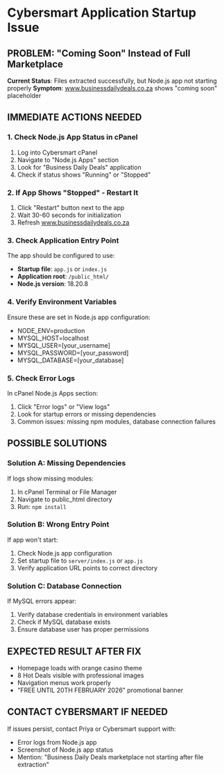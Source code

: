 # Cybersmart Application Startup Issue

## PROBLEM: "Coming Soon" Instead of Full Marketplace

**Current Status**: Files extracted successfully, but Node.js app not starting properly
**Symptom**: www.businessdailydeals.co.za shows "coming soon" placeholder

## IMMEDIATE ACTIONS NEEDED

### 1. Check Node.js App Status in cPanel
1. Log into Cybersmart cPanel
2. Navigate to "Node.js Apps" section
3. Look for "Business Daily Deals" application
4. Check if status shows "Running" or "Stopped"

### 2. If App Shows "Stopped" - Restart It
1. Click "Restart" button next to the app
2. Wait 30-60 seconds for initialization
3. Refresh www.businessdailydeals.co.za

### 3. Check Application Entry Point
The app should be configured to use:
- **Startup file**: `app.js` or `index.js`
- **Application root**: `/public_html/`
- **Node.js version**: 18.20.8

### 4. Verify Environment Variables
Ensure these are set in Node.js app configuration:
- NODE_ENV=production
- MYSQL_HOST=localhost
- MYSQL_USER=[your_username]
- MYSQL_PASSWORD=[your_password]
- MYSQL_DATABASE=[your_database]

### 5. Check Error Logs
In cPanel Node.js Apps section:
1. Click "Error logs" or "View logs"
2. Look for startup errors or missing dependencies
3. Common issues: missing npm modules, database connection failures

## POSSIBLE SOLUTIONS

### Solution A: Missing Dependencies
If logs show missing modules:
1. In cPanel Terminal or File Manager
2. Navigate to public_html directory
3. Run: `npm install`

### Solution B: Wrong Entry Point
If app won't start:
1. Check Node.js app configuration
2. Set startup file to `server/index.js` or `app.js`
3. Verify application URL points to correct directory

### Solution C: Database Connection
If MySQL errors appear:
1. Verify database credentials in environment variables
2. Check if MySQL database exists
3. Ensure database user has proper permissions

## EXPECTED RESULT AFTER FIX
- Homepage loads with orange casino theme
- 8 Hot Deals visible with professional images
- Navigation menus work properly
- "FREE UNTIL 20TH FEBRUARY 2026" promotional banner

## CONTACT CYBERSMART IF NEEDED
If issues persist, contact Priya or Cybersmart support with:
- Error logs from Node.js app
- Screenshot of Node.js app status
- Mention: "Business Daily Deals marketplace not starting after file extraction"